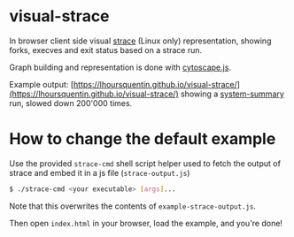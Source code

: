 # visual-strace

In browser client side visual [strace](https://en.wikipedia.org/wiki/Strace)
(Linux only) representation, showing forks, execves and exit status based on a
strace run.

Graph building and representation is done with [cytoscape.js](https://js.cytoscape.org/).

Example output:
[https://lhoursquentin.github.io/visual-strace/](https://lhoursquentin.github.io/visual-strace/)
showing a [system-summary](https://github.com/lhoursquentin/system-summary)
run, slowed down 200'000 times.

# How to change the default example

Use the provided `strace-cmd` shell script helper used to fetch the output of
strace and embed it in a js file (`strace-output.js`)
```sh
$ ./strace-cmd <your executable> [args]...
```

Note that this overwrites the contents of `example-strace-output.js`.

Then open `index.html` in your browser, load the example, and you're done!
